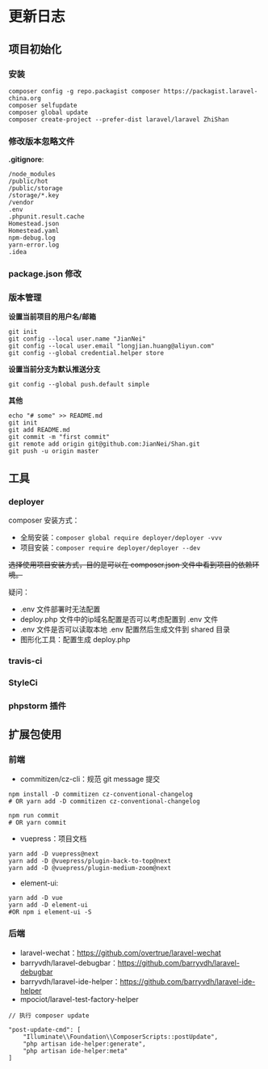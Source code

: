 # 更新日志

## 项目初始化

### 安装

```
composer config -g repo.packagist composer https://packagist.laravel-china.org
composer selfupdate
composer global update
composer create-project --prefer-dist laravel/laravel ZhiShan
```

### 修改版本忽略文件

**.gitignore**:

```
/node_modules
/public/hot
/public/storage
/storage/*.key
/vendor
.env
.phpunit.result.cache
Homestead.json
Homestead.yaml
npm-debug.log
yarn-error.log
.idea
```

### package.json 修改


### 版本管理

**设置当前项目的用户名/邮箱**

```
git init
git config --local user.name "JianNei"
git config --local user.email "longjian.huang@aliyun.com"
git config --global credential.helper store
```

**设置当前分支为默认推送分支**

```
git config --global push.default simple
```

**其他**

```
echo "# some" >> README.md
git init
git add README.md
git commit -m "first commit"
git remote add origin git@github.com:JianNei/Shan.git
git push -u origin master
```

## 工具

### deployer

composer 安装方式：

* 全局安装：`composer global require deployer/deployer -vvv`
* 项目安装：`composer require deployer/deployer --dev`

~~选择使用项目安装方式，目的是可以在 composer.json 文件中看到项目的依赖环境。~~

疑问：
* .env 文件部署时无法配置
* deploy.php 文件中的ip域名配置是否可以考虑配置到 .env 文件
* .env 文件是否可以读取本地 .env 配置然后生成文件到 shared 目录
* 图形化工具：配置生成 deploy.php

### travis-ci

### StyleCi

### phpstorm 插件

## 扩展包使用

### 前端

* commitizen/cz-cli：规范 git message 提交


```
npm install -D commitizen cz-conventional-changelog
# OR yarn add -D commitizen cz-conventional-changelog

npm run commit
# OR yarn commit
```

* vuepress：项目文档

```
yarn add -D vuepress@next
yarn add -D @vuepress/plugin-back-to-top@next
yarn add -D @vuepress/plugin-medium-zoom@next
```

* element-ui:

```
yarn add -D vue
yarn add -D element-ui
#OR npm i element-ui -S

```

### 后端

* laravel-wechat：https://github.com/overtrue/laravel-wechat
* barryvdh/laravel-debugbar：https://github.com/barryvdh/laravel-debugbar
* barryvdh/laravel-ide-helper：https://github.com/barryvdh/laravel-ide-helper
* mpociot/laravel-test-factory-helper

```
// 执行 composer update

"post-update-cmd": [
    "Illuminate\\Foundation\\ComposerScripts::postUpdate",
    "php artisan ide-helper:generate",
    "php artisan ide-helper:meta"
]
```